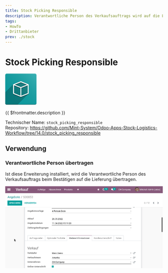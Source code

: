```yaml
---
title: Stock Picking Responsible
description: Verantwortliche Person des Verkaufsauftrags wird auf die Lieferung kopiert.
tags:
- HowTo
- Drittanbieter
prev: ./stock
---
```

# Stock Picking Responsible
![icon_oms_box](attachments/icon_oms_box.png)

{{ $frontmatter.description }}

Technischer Name: `stock_picking_responsible`\
Repository: <https://github.com/Mint-System/Odoo-Apps-Stock-Logistics-Workflow/tree/14.0/stock_picking_responsible>

## Verwendung

### Verantwortliche Person übertragen

Ist diese Erweiterung installiert, wird die Verantwortliche Person des Verkaufsauftrags beim Bestätigen auf die Lieferung übertragen.

![Stock Picking Responsible](attachments/Stock%20Picking%20Responsible.gif)

